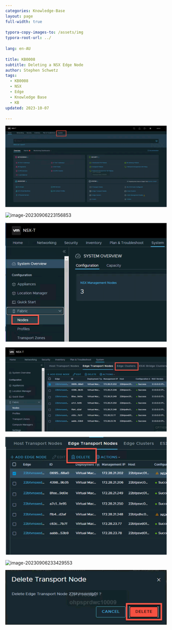 ```yaml
---
categories: Knowledge-Base
layout: page
full-width: true

typora-copy-images-to: /assets/img
typora-root-url: ../

lang: en-AU

title: KB0008
subtitle: Deleting a NSX Edge Node
author: Stephen Schwetz
tags: 
  - KB0008
  - NSX
  - Edge
  - Knowledge Base
  - KB
updated: 2023-10-07

---
```




![image-20231008013412721](assets/img/image-20231008013412721.png)

![image-20230906223156853](../../../../../../assets/image-20230906223156853.png)

![image-20230906223240360](assets/img/image-20230906223240360-6689182.png)

![image-20230906230938199](assets/img/image-20230906230938199.png)

<img src="assets/img/image-20231008013720105.png" alt="image-20231008013720105" style="zoom:50%;" />

![image-20230906233429553](../../../../../../assets/image-20230906233429553.png)

<img src="assets/img/image-20230906233453011-6689428.png" alt="image-20230906233453011" style="zoom:50%;" />

